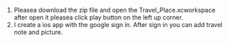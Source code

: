 
1. Pleasea download the zip file and open the Travel_Place.xcworkspace
after open it pleasea click play button on the left up corner. 
2. I create a ios app with the google sign in. 
After sign in you can add travel note and picture.
